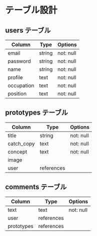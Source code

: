 # テーブル設計

## users テーブル
| Column     | Type   | Options     |
| ---------- | ------ | ----------- |
| email      | string | not: null   |
| password   | string | not: null   |
| name       | string | not: null   |
| profile    | text   | not: null   |
| occupation | text   | not: null   |
| position   | text   | not: null   |

## prototypes テーブル
| Column     | Type       | Options   |
| ---------- | ---------- | --------- |
| title      | string     | not: null |
| catch_copy | text       | not: null |
| concept    | text       | not: null |
| image      |            |           |
| user       | references |           |

## comments テーブル
| Column     | Type       | Options     |
| ---------- | ---------- | ----------- |
| text       | text       | not: null   |
| user       | references |             |
| prototypes | references |             |
